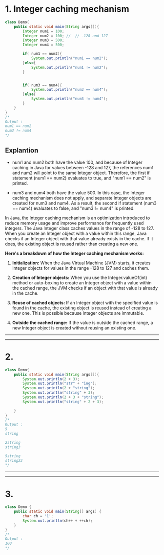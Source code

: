 # 1. Integer caching mechanism

```java
class Demo{
    public static void main(String args[]){
        Integer num1 = 100;
        Integer num2 = 100; //  // -128 and 127        
        Integer num3 = 500; 
        Integer num4 = 500;

        if( num1 == num2){
            System.out.println("num1 == num2");
        }else{
            System.out.println("num1 != num2");
        }


        if( num3 == num4){
            System.out.println("num3 == num4");
        }else{
            System.out.println("num3 != num4");
        }
    }
}
/*
Output :
num1 == num2
num3 != num4
*/
```

## Explantion 

* num1 and num2 both have the value 100, and because of Integer caching in Java for values between -128 and 127, the references num1 and num2 will point to the same Integer object. Therefore, the first if statement (num1 == num2) evaluates to true, and "num1 == num2" is printed.

* num3 and num4 both have the value 500. In this case, the Integer caching mechanism does not apply, and separate Integer objects are created for num3 and num4. As a result, the second if statement (num3 == num4) evaluates to false, and "num3 != num4" is printed.


In Java, the Integer caching mechanism is an optimization introduced to reduce memory usage and improve performance for frequently used integers. The Java Integer class caches values in the range of -128 to 127. When you create an Integer object with a value within this range, Java checks if an Integer object with that value already exists in the cache. If it does, the existing object is reused rather than creating a new one.

**Here's a breakdown of how the Integer caching mechanism works:**

1. **Initialization:** When the Java Virtual Machine (JVM) starts, it creates Integer objects for values in the range -128 to 127 and caches them.

2. **Creation of Integer objects:** When you use the Integer.valueOf(int) method or auto-boxing to create an Integer object with a value within the cached range, the JVM checks if an object with that value is already in the cache.

3. **Reuse of cached objects:** If an Integer object with the specified value is found in the cache, the existing object is reused instead of creating a new one. This is possible because Integer objects are immutable.

4. **Outside the cached range:** If the value is outside the cached range, a new Integer object is created without reusing an existing one.

---
---


# 2. 

```java
class Demo{
    public static void main(String args[]){
        System.out.println(2 + 3);
        System.out.println("str" + "ing");
        System.out.println(2 + "string");
        System.out.println("string" + 3);
        System.out.println(2 + 3 + "string");
        System.out.println("string" + 2 + 3);
        
    }
}
/*
Output :
5
string

2string
string3

5string
string23
*/
```
---
---
# 3.

```java
class Demo {
    public static void main(String[] args) {
        char ch = '1';
        System.out.println(ch++ + ++ch);
    }
}
/*
Output :
100
*/
```


